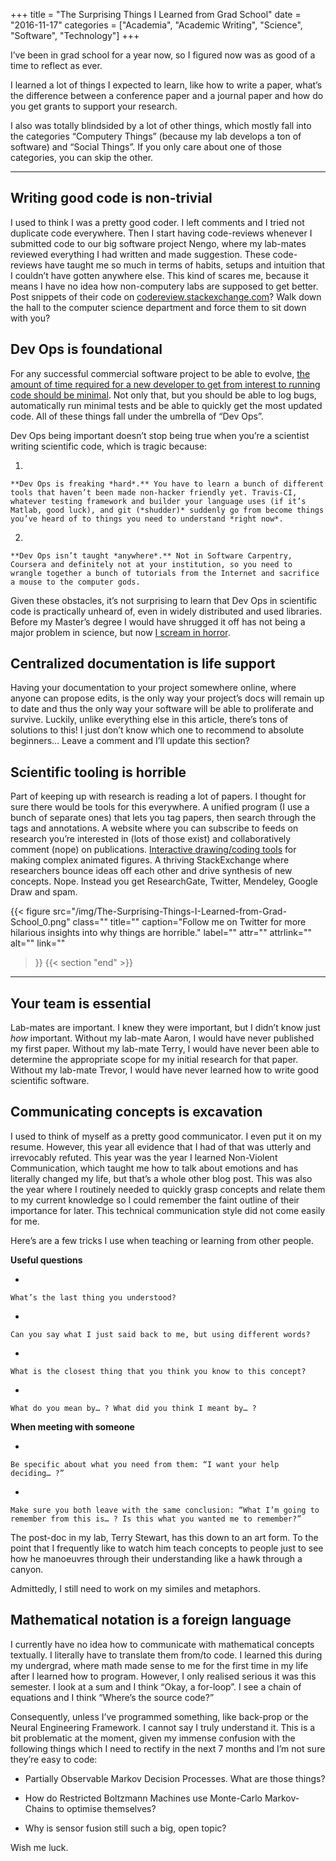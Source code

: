+++
title = "The Surprising Things I Learned from Grad School"
date = "2016-11-17"
categories = ["Academia", "Academic Writing", "Science", "Software", "Technology"]
+++

I’ve been in grad school for a year now, so I figured now was as good of a time to reflect as ever.

I learned a lot of things I expected to learn, like how to write a paper, what’s the difference between a conference paper and a journal paper and how do you get grants to support your research.

I also was totally blindsided by a lot of other things, which mostly fall into the categories “Computery Things” (because my lab develops a ton of software) and “Social Things”. If you only care about one of those categories, you can skip the other.

---

## Writing good code is non-trivial

I used to think I was a pretty good coder. I left comments and I tried not duplicate code everywhere. Then I start having code-reviews whenever I submitted code to our big software project Nengo, where my lab-mates reviewed everything I had written and made suggestion. These code-reviews have taught me so much in terms of habits, setups and intuition that I couldn’t have gotten anywhere else. This kind of scares me, because it means I have no idea how non-computery labs are supposed to get better. Post snippets of their code on [codereview.stackexchange.com](http://codereview.stackexchange.com/)? Walk down the hall to the computer science department and force them to sit down with you?

## Dev Ops is foundational

For any successful commercial software project to be able to evolve, [the amount of time required for a new developer to get from interest to running code should be minimal](http://www.joelonsoftware.com/articles/fog0000000043.html). Not only that, but you should be able to log bugs, automatically run minimal tests and be able to quickly get the most updated code. All of these things fall under the umbrella of “Dev Ops”.

Dev Ops being important doesn’t stop being true when you’re a scientist writing scientific code, which is tragic because:

1.  

    **Dev Ops is freaking *hard*.** You have to learn a bunch of different tools that haven’t been made non-hacker friendly yet. Travis-CI, whatever testing framework and builder your language uses (if it’s Matlab, good luck), and git (*shudder)* suddenly go from become things you’ve heard of to things you need to understand *right now*.
2.  

    **Dev Ops isn’t taught *anywhere*.** Not in Software Carpentry, Coursera and definitely not at your institution, so you need to wrangle together a bunch of tutorials from the Internet and sacrifice a mouse to the computer gods.


Given these obstacles, it’s not surprising to learn that Dev Ops in scientific code is practically unheard of, even in widely distributed and used libraries. Before my Master’s degree I would have shrugged it off has not being a major problem in science, but now [I scream in horror](https://bullshit.ist/why-im-an-open-source-nerd-an-apology-7d7a3e0e13e9#.f8rjqga4h).

## Centralized documentation is life support

Having your documentation to your project somewhere online, where anyone can propose edits, is the only way your project’s docs will remain up to date and thus the only way your software will be able to proliferate and survive. Luckily, unlike everything else in this article, there’s tons of solutions to this! I just don’t know which one to recommend to absolute beginners… Leave a comment and I’ll update this section?

## Scientific tooling is horrible

Part of keeping up with research is reading a lot of papers. I thought for sure there would be tools for this everywhere. A unified program (I use a bunch of separate ones) that lets you tag papers, then search through the tags and annotations. A website where you can subscribe to feeds on research you’re interested in (lots of those exist) and collaboratively comment (nope) on publications. [Interactive drawing/coding tools](https://www.youtube.com/watch?v=YuGVC8VqXz0&list=WL&index=45) for making complex animated figures. A thriving StackExchange where researchers bounce ideas off each other and drive synthesis of new concepts. Nope. Instead you get ResearchGate, Twitter, Mendeley, Google Draw and spam.

{{< figure
  src="/img/The-Surprising-Things-I-Learned-from-Grad-School_0.png"
  class=""
  title=""
  caption="Follow me on Twitter for more hilarious insights into why things are horrible."
  label=""
  attr=""
  attrlink=""
  alt=""
  link=""
 >}}
{{< section "end" >}}

---

## Your team is essential

Lab-mates are important. I knew they were important, but I didn’t know just *how* important. Without my lab-mate Aaron, I would have never published my first paper. Without my lab-mate Terry, I would have never been able to determine the appropriate scope for my initial research for that paper. Without my lab-mate Trevor, I would have never learned how to write good scientific software.

## Communicating concepts is excavation

I used to think of myself as a pretty good communicator. I even put it on my resume. However, this year all evidence that I had of that was utterly and irrevocably refuted. This year was the year I learned Non-Violent Communication, which taught me how to talk about emotions and has literally changed my life, but that’s a whole other blog post. This was also the year where I routinely needed to quickly grasp concepts and relate them to my current knowledge so I could remember the faint outline of their importance for later. This technical communication style did not come easily for me.

Here’s are a few tricks I use when teaching or learning from other people.

**Useful questions**

-   

    What’s the last thing you understood?
-   

    Can you say what I just said back to me, but using different words?
-   

    What is the closest thing that you think you know to this concept?
-   

    What do you mean by… ? What did you think I meant by… ?


**When meeting with someone**

-   

    Be specific about what you need from them: “I want your help deciding… ?”
-   

    Make sure you both leave with the same conclusion: “What I’m going to remember from this is… ? Is this what you wanted me to remember?”


The post-doc in my lab, Terry Stewart, has this down to an art form. To the point that I frequently like to watch him teach concepts to people just to see how he manoeuvres through their understanding like a hawk through a canyon.

Admittedly, I still need to work on my similes and metaphors.

## Mathematical notation is a foreign language

I currently have no idea how to communicate with mathematical concepts textually. I literally have to translate them from/to code. I learned this during my undergrad, where math made sense to me for the first time in my life after I learned how to program. However, I only realised serious it was this semester. I look at a sum and I think “Okay, a for-loop”. I see a chain of equations and I think “Where’s the source code?”

Consequently, unless I’ve programmed something, like back-prop or the Neural Engineering Framework. I cannot say I truly understand it. This is a bit problematic at the moment, given my immense confusion with the following things which I need to rectify in the next 7 months and I’m not sure they’re easy to code:

-  Partially Observable Markov Decision Processes. What are those things?

- How do Restricted Boltzmann Machines use Monte-Carlo Markov-Chains to optimise themselves?

- Why is sensor fusion still such a big, open topic?

Wish me luck.
